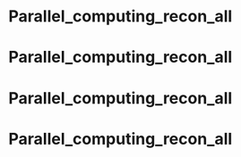 # Parallel_computing_recon_all
# Parallel_computing_recon_all
# Parallel_computing_recon_all
# Parallel_computing_recon_all
